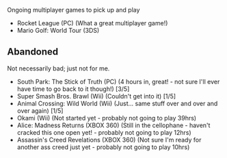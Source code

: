 Ongoing multiplayer games to pick up and play

- Rocket League (PC) (What a great multiplayer game!)
- Mario Golf: World Tour (3DS)

Abandoned
---------

Not necessarily bad; just not for me.

- South Park: The Stick of Truth (PC) (4 hours in, great! - not sure I'll ever have time to go back to it though!) [3/5]
- Super Smash Bros. Brawl (Wii) (Couldn't get into it) [1/5]
- Animal Crossing: Wild World (Wii) (Just... same stuff over and over and over again) [1/5]
- Okami (Wii) (Not started yet - probably not going to play 39hrs)
- Alice: Madness Returns (XBOX 360) (Still in the cellophane - haven't cracked this one open yet! - probably not going to play 12hrs)
- Assassin's Creed Revelations (XBOX 360) (Not sure I'm ready for another ass creed just yet - probably not going to play 10hrs)